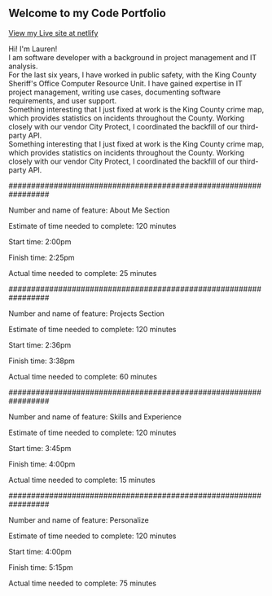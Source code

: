 ## Welcome to my Code Portfolio

[View my Live site at netlify](https://laurenmainportfolio.netlify.app/)

Hi! I'm Lauren! <br>
I am software developer with a background in project management and IT analysis. <br>
For the last six years, I have worked in public safety, with the King County Sheriff's Office Computer Resource Unit. I have gained expertise in IT project management, writing use cases, documenting software requirements, and user support.  <br>
Something interesting that I just fixed at work is the King County crime map, which provides statistics on incidents throughout the County. Working closely with our vendor City Protect, I coordinated the backfill of our third-party API. <br>
Something interesting that I just fixed at work is the King County crime map, which provides statistics on incidents throughout the County. Working closely with our vendor City Protect, I coordinated the backfill of our third-party API.

#################################################################

Number and name of feature: About Me Section

Estimate of time needed to complete: 120 minutes

Start time: 2:00pm 

Finish time: 2:25pm

Actual time needed to complete: 25 minutes

#################################################################

Number and name of feature: Projects Section

Estimate of time needed to complete: 120 minutes

Start time: 2:36pm 

Finish time: 3:38pm

Actual time needed to complete: 60 minutes

#################################################################

Number and name of feature: Skills and Experience

Estimate of time needed to complete: 120 minutes

Start time: 3:45pm

Finish time: 4:00pm

Actual time needed to complete: 15 minutes

#################################################################

Number and name of feature: Personalize

Estimate of time needed to complete: 120 minutes

Start time: 4:00pm

Finish time: 5:15pm

Actual time needed to complete: 75 minutes